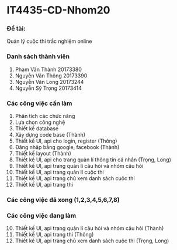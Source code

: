 # IT4435-CD-Nhom20
### Đề tài: 
Quản lý cuộc thi trắc nghiệm online
### Danh sách thành viên
1. Phạm Văn Thành 20173380
2. Nguyễn Văn Thông 20173390
3. Nguyễn Văn Long 20173244
4. Nguyễn Sỹ Trọng 20173414
### Các công việc cần làm
1. Phân tích các chức năng
2. Lựa chọn công nghệ
3. Thiết kế database
4. Xây dựng code base (Thành)
6. Thiết kế UI, api cho login, register (Thông)
7. Đăng nhập bằng google, facebook (Thành)
8. Thiết kế layout (Thành)
9. Thiết kế UI, api cho trang quản lí thông tin cá nhân (Trọng, Long)
10. Thiết kế UI, api trang quản lí câu hỏi và nhóm câu hỏi
11. Thiết kế UI, api trang quản lí cuộc thi
12. Thiết kế UI, api trang chủ xem danh sách cuộc thi
13. Thiết kế UI, api trang thi 
### Các công việc đã xong  (1,2,3,4,5,6,7,8)
### Các công việc đang làm 
10. Thiết kế UI, api trang quản lí câu hỏi và nhóm câu hỏi (Thành)
13. Thiết kế UI, api trang thi (Thông)
12. Thiết kế UI, api trang chủ xem danh sách cuộc thi (Trọng, Long)



